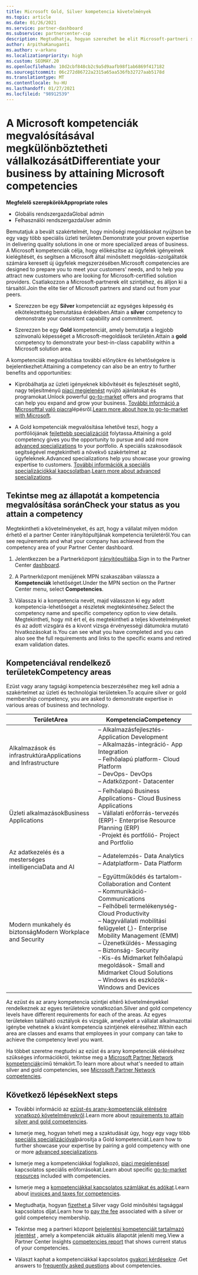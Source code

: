 ```yaml
---
title: Microsoft Gold, Silver kompetencia követelmények
ms.topic: article
ms.date: 01/26/2021
ms.service: partner-dashboard
ms.subservice: partnercenter-csp
description: Megtudhatja, hogyan szerezhet be elit Microsoft-partneri státuszt, és hogyan érheti el az új ügyfeleket az arany-és ezüst tagsági szintek megszerzéséhez szükséges kompetenciával
author: ArpithaKanuganti
ms.author: v-arkanu
ms.localizationpriority: high
ms.custom: SEOMAY.20
ms.openlocfilehash: 10d2cbf848cb2c9a5d9aafb98f1ab6869f417182
ms.sourcegitcommit: 06c272d86722a2315a65aa536fb32727aab5178d
ms.translationtype: MT
ms.contentlocale: hu-HU
ms.lasthandoff: 01/27/2021
ms.locfileid: "98912539"
---
```

# <a name="differentiate-your-business-by-attaining-microsoft-competencies"></a><span data-ttu-id="57dfe-103">A Microsoft kompetenciák megvalósításával megkülönböztetheti vállalkozását</span><span class="sxs-lookup"><span data-stu-id="57dfe-103">Differentiate your business by attaining Microsoft competencies</span></span>

<span data-ttu-id="57dfe-104">**Megfelelő szerepkörök**</span><span class="sxs-lookup"><span data-stu-id="57dfe-104">**Appropriate roles**</span></span>
- <span data-ttu-id="57dfe-105">Globális rendszergazda</span><span class="sxs-lookup"><span data-stu-id="57dfe-105">Global admin</span></span>
- <span data-ttu-id="57dfe-106">Felhasználói rendszergazda</span><span class="sxs-lookup"><span data-stu-id="57dfe-106">User admin</span></span>

<span data-ttu-id="57dfe-107">Bemutatjuk a bevált szakértelmét, hogy minőségi megoldásokat nyújtson be egy vagy több speciális üzleti területen.</span><span class="sxs-lookup"><span data-stu-id="57dfe-107">Demonstrate your proven expertise in delivering quality solutions in one or more specialized areas of business.</span></span> <span data-ttu-id="57dfe-108">A Microsoft kompetenciák célja, hogy előkészítse az ügyfelek igényeinek kielégítését, és segítsen a Microsoft által minősített megoldás-szolgáltatók számára keresett új ügyfelek megszerzésében.</span><span class="sxs-lookup"><span data-stu-id="57dfe-108">Microsoft competencies are designed to prepare you to meet your customers' needs, and to help you attract new customers who are looking for Microsoft-certified solution providers.</span></span> <span data-ttu-id="57dfe-109">Csatlakozzon a Microsoft-partnerek elit szintjéhez, és álljon ki a társaitól.</span><span class="sxs-lookup"><span data-stu-id="57dfe-109">Join the elite tier of Microsoft partners and stand out from your peers.</span></span>

- <span data-ttu-id="57dfe-110">Szerezzen be egy **Silver** kompetenciát az egységes képesség és elkötelezettség bemutatása érdekében.</span><span class="sxs-lookup"><span data-stu-id="57dfe-110">Attain a **silver** competency to demonstrate your consistent capability and commitment.</span></span>

- <span data-ttu-id="57dfe-111">Szerezzen be egy **Gold** kompetenciát, amely bemutatja a legjobb színvonalú képességet a Microsoft-megoldások területén.</span><span class="sxs-lookup"><span data-stu-id="57dfe-111">Attain a **gold** competency to demonstrate your best-in-class capability within a Microsoft solution area.</span></span>

<span data-ttu-id="57dfe-112">A kompetenciák megvalósítása további előnyökre és lehetőségekre is bejelentkezhet:</span><span class="sxs-lookup"><span data-stu-id="57dfe-112">Attaining a competency can also be an entry to further benefits and opportunities:</span></span>

- <span data-ttu-id="57dfe-113">Kipróbálhatja az üzleti igényeknek kibővítését és fejlesztését segítő, nagy teljesítményű [piaci megjelenést](mpn-learn-about-go-to-market-benefits.md) nyújtó ajánlatokat és programokat.</span><span class="sxs-lookup"><span data-stu-id="57dfe-113">Unlock powerful [go-to-market](mpn-learn-about-go-to-market-benefits.md) offers and programs that can help you expand and grow your business.</span></span> <span data-ttu-id="57dfe-114">[További információ a Microsofttal való piacra](https://partner.microsoft.com/solutions/go-to-market)lépésről.</span><span class="sxs-lookup"><span data-stu-id="57dfe-114">[Learn more about how to go-to-market with Microsoft](https://partner.microsoft.com/solutions/go-to-market).</span></span>

- <span data-ttu-id="57dfe-115">A Gold kompetenciák megvalósítása lehetővé teszi, hogy a portfóliójának [fejlettebb specializációit](advanced-specializations.md) folytassa.</span><span class="sxs-lookup"><span data-stu-id="57dfe-115">Attaining a gold competency gives you the opportunity to pursue and add more [advanced specializations](advanced-specializations.md) to your portfolio.</span></span> <span data-ttu-id="57dfe-116">A speciális szakosodások segítségével megtekintheti a növekvő szakértelmet az ügyfeleknek.</span><span class="sxs-lookup"><span data-stu-id="57dfe-116">Advanced specializations help you showcase your growing expertise to customers.</span></span> <span data-ttu-id="57dfe-117">[További információk a speciális specializációkkal kapcsolatban](https://partner.microsoft.com/membership/advanced-specialization).</span><span class="sxs-lookup"><span data-stu-id="57dfe-117">[Learn more about advanced specializations](https://partner.microsoft.com/membership/advanced-specialization).</span></span>

## <a name="check-your-status-as-you-attain-a-competency"></a><span data-ttu-id="57dfe-118">Tekintse meg az állapotát a kompetencia megvalósítása során</span><span class="sxs-lookup"><span data-stu-id="57dfe-118">Check your status as you attain a competency</span></span>

<span data-ttu-id="57dfe-119">Megtekintheti a követelményeket, és azt, hogy a vállalat milyen módon érhető el a partner Center irányítópultjának kompetencia területéről.</span><span class="sxs-lookup"><span data-stu-id="57dfe-119">You can see requirements and what your company has achieved from the competency area of your Partner Center dashboard.</span></span>

1. <span data-ttu-id="57dfe-120">Jelentkezzen be a Partnerközpont [irányítópultjába](https://partner.microsoft.com/dashboard/home).</span><span class="sxs-lookup"><span data-stu-id="57dfe-120">Sign in to the Partner Center [dashboard](https://partner.microsoft.com/dashboard/home).</span></span>

2. <span data-ttu-id="57dfe-121">A Partnerközpont menüjének MPN szakaszában válassza a **Kompetenciák** lehetőséget.</span><span class="sxs-lookup"><span data-stu-id="57dfe-121">Under the MPN section on the Partner Center menu, select **Competencies**.</span></span>

3. <span data-ttu-id="57dfe-122">Válassza ki a kompetencia nevét, majd válasszon ki egy adott kompetencia-lehetőséget a részletek megtekintéséhez.</span><span class="sxs-lookup"><span data-stu-id="57dfe-122">Select the competency name and specific competency option to view details.</span></span> <span data-ttu-id="57dfe-123">Megtekintheti, hogy mit ért el, és megtekintheti a teljes követelményeket és az adott vizsgára és a kivont vizsga érvényességi dátumokra mutató hivatkozásokat is.</span><span class="sxs-lookup"><span data-stu-id="57dfe-123">You can see what you have completed and you can also see the full requirements and links to the specific exams and retired exam validation dates.</span></span>

## <a name="competency-areas"></a><span data-ttu-id="57dfe-124">Kompetenciával rendelkező területek</span><span class="sxs-lookup"><span data-stu-id="57dfe-124">Competency areas</span></span>

<span data-ttu-id="57dfe-125">Ezüst vagy arany tagsági kompetencia beszerzéséhez meg kell adnia a szakértelmet az üzleti és technológiai területeken.</span><span class="sxs-lookup"><span data-stu-id="57dfe-125">To acquire silver or gold membership competency, you are asked to demonstrate expertise in various areas of business and technology.</span></span>

|<span data-ttu-id="57dfe-126">**Terület**</span><span class="sxs-lookup"><span data-stu-id="57dfe-126">**Area**</span></span>            |<span data-ttu-id="57dfe-127">**Kompetencia**</span><span class="sxs-lookup"><span data-stu-id="57dfe-127">**Competency**</span></span>                    |
|--------------------|--------------------------------|
|<span data-ttu-id="57dfe-128">Alkalmazások és infrastruktúra</span><span class="sxs-lookup"><span data-stu-id="57dfe-128">Applications and Infrastructure</span></span>| <span data-ttu-id="57dfe-129">– Alkalmazásfejlesztés</span><span class="sxs-lookup"><span data-stu-id="57dfe-129">- Application Development</span></span><br/> <span data-ttu-id="57dfe-130">– Alkalmazás-integráció</span><span class="sxs-lookup"><span data-stu-id="57dfe-130">- App Integration</span></span><br/> <span data-ttu-id="57dfe-131">– Felhőalapú platform</span><span class="sxs-lookup"><span data-stu-id="57dfe-131">- Cloud Platform</span></span><br/> <span data-ttu-id="57dfe-132">– DevOps</span><span class="sxs-lookup"><span data-stu-id="57dfe-132">- DevOps</span></span><br/> <span data-ttu-id="57dfe-133">– Adatközpont</span><span class="sxs-lookup"><span data-stu-id="57dfe-133">- Datacenter</span></span> |
|<span data-ttu-id="57dfe-134">Üzleti alkalmazások</span><span class="sxs-lookup"><span data-stu-id="57dfe-134">Business Applications</span></span> | <span data-ttu-id="57dfe-135">– Felhőalapú Business Applications</span><span class="sxs-lookup"><span data-stu-id="57dfe-135">- Cloud Business Applications</span></span></br> <span data-ttu-id="57dfe-136">– Vállalati erőforrás-tervezés (ERP)</span><span class="sxs-lookup"><span data-stu-id="57dfe-136">- Enterprise Resource Planning (ERP)</span></span></br> <span data-ttu-id="57dfe-137">-Projekt és portfólió</span><span class="sxs-lookup"><span data-stu-id="57dfe-137">- Project and Portfolio</span></span> |
|<span data-ttu-id="57dfe-138">Az adatkezelés és a mesterséges intelligencia</span><span class="sxs-lookup"><span data-stu-id="57dfe-138">Data and AI</span></span>| <span data-ttu-id="57dfe-139">– Adatelemzés</span><span class="sxs-lookup"><span data-stu-id="57dfe-139">- Data Analytics</span></span><br/> <span data-ttu-id="57dfe-140">– Adatplatform</span><span class="sxs-lookup"><span data-stu-id="57dfe-140">- Data Platform</span></span> |
|<span data-ttu-id="57dfe-141">Modern munkahely és biztonság</span><span class="sxs-lookup"><span data-stu-id="57dfe-141">Modern Workplace and Security</span></span> | <span data-ttu-id="57dfe-142">– Együttműködés és tartalom</span><span class="sxs-lookup"><span data-stu-id="57dfe-142">- Collaboration and Content</span></span><br/> <span data-ttu-id="57dfe-143">– Kommunikáció</span><span class="sxs-lookup"><span data-stu-id="57dfe-143">- Communications</span></span><br/> <span data-ttu-id="57dfe-144">– Felhőbeli termelékenység</span><span class="sxs-lookup"><span data-stu-id="57dfe-144">- Cloud Productivity</span></span><br/> <span data-ttu-id="57dfe-145">– Nagyvállalati mobilitási felügyelet (,)</span><span class="sxs-lookup"><span data-stu-id="57dfe-145">- Enterprise Mobility Management (EMM)</span></span><br/> <span data-ttu-id="57dfe-146">– Üzenetküldés</span><span class="sxs-lookup"><span data-stu-id="57dfe-146">- Messaging</span></span><br/> <span data-ttu-id="57dfe-147">– Biztonság</span><span class="sxs-lookup"><span data-stu-id="57dfe-147">- Security</span></span><br/> <span data-ttu-id="57dfe-148">-Kis-és Midmarket felhőalapú megoldások</span><span class="sxs-lookup"><span data-stu-id="57dfe-148">- Small and Midmarket Cloud Solutions</span></span><br/> <span data-ttu-id="57dfe-149">– Windows és eszközök</span><span class="sxs-lookup"><span data-stu-id="57dfe-149">- Windows and Devices</span></span> |

<span data-ttu-id="57dfe-150">Az ezüst és az arany kompetencia szintjei eltérő követelményekkel rendelkeznek az egyes területekre vonatkozóan.</span><span class="sxs-lookup"><span data-stu-id="57dfe-150">Silver and gold competency levels have different requirements for each of the areas.</span></span> <span data-ttu-id="57dfe-151">Az egyes területeken található osztályok és vizsgák, amelyeket a vállalat alkalmazottai igénybe vehetnek a kívánt kompetencia szintjének eléréséhez.</span><span class="sxs-lookup"><span data-stu-id="57dfe-151">Within each area are classes and exams that employees in your company can take to achieve the competency level you want.</span></span> 

<span data-ttu-id="57dfe-152">Ha többet szeretne megtudni az ezüst és arany kompetenciák eléréséhez szükséges információkról, tekintse meg a [Microsoft Partner Network kompetenciák](https://partner.microsoft.com/membership/competencies)című témakört.</span><span class="sxs-lookup"><span data-stu-id="57dfe-152">To learn more about what's needed to attain silver and gold competencies, see [Microsoft Partner Network competencies](https://partner.microsoft.com/membership/competencies).</span></span>

## <a name="next-steps"></a><span data-ttu-id="57dfe-153">Következő lépések</span><span class="sxs-lookup"><span data-stu-id="57dfe-153">Next steps</span></span>

- <span data-ttu-id="57dfe-154">További információ az [ezüst-és arany-kompetenciák elérésére vonatkozó követelményekről](https://partner.microsoft.com/membership/competencies).</span><span class="sxs-lookup"><span data-stu-id="57dfe-154">Learn more about [requirements to attain silver and gold competencies](https://partner.microsoft.com/membership/competencies).</span></span>

- <span data-ttu-id="57dfe-155">Ismerje meg, hogyan teheti meg a szaktudását úgy, hogy egy vagy több [speciális specializációval](advanced-specializations.md)párosítja a Gold kompetenciát.</span><span class="sxs-lookup"><span data-stu-id="57dfe-155">Learn how to further showcase your expertise by pairing a gold competency with one or more [advanced specializations](advanced-specializations.md).</span></span>

- <span data-ttu-id="57dfe-156">Ismerje meg a kompetenciákkal foglalkozó, [piaci megjelenéssel](mpn-learn-about-go-to-market-benefits.md) kapcsolatos speciális erőforrásokat.</span><span class="sxs-lookup"><span data-stu-id="57dfe-156">Learn about specific [go-to-market resources](mpn-learn-about-go-to-market-benefits.md) included with competencies.</span></span>

- <span data-ttu-id="57dfe-157">Ismerje meg a [kompetenciákkal kapcsolatos számlákat és adókat](mpn-view-print-maps-invoice.md).</span><span class="sxs-lookup"><span data-stu-id="57dfe-157">Learn about [invoices and taxes for competencies](mpn-view-print-maps-invoice.md).</span></span>

- <span data-ttu-id="57dfe-158">Megtudhatja, hogyan [fizethet a](mpn-pay-fee-silver-gold-competency.md) Silver vagy Gold minősítési tagsággal kapcsolatos díjat.</span><span class="sxs-lookup"><span data-stu-id="57dfe-158">Learn how to [pay the fee](mpn-pay-fee-silver-gold-competency.md) associated with a silver or gold competency membership.</span></span>

- <span data-ttu-id="57dfe-159">Tekintse meg a partneri központ [bejelentési kompetenciáit tartalmazó jelentést](pci-competencies-report.md) , amely a kompetenciák aktuális állapotát jeleníti meg.</span><span class="sxs-lookup"><span data-stu-id="57dfe-159">View a Partner Center Insights [competencies report](pci-competencies-report.md) that shows current status of your competencies.</span></span>

- <span data-ttu-id="57dfe-160">Választ kaphat a kompetenciákkal kapcsolatos [gyakori kérdésekre](competencies-faq.md) .</span><span class="sxs-lookup"><span data-stu-id="57dfe-160">Get answers to [frequently asked questions](competencies-faq.md) about competencies.</span></span>
